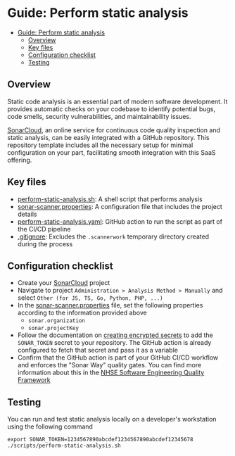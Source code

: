 # Guide: Perform static analysis

- [Guide: Perform static analysis](#guide-perform-static-analysis)
  - [Overview](#overview)
  - [Key files](#key-files)
  - [Configuration checklist](#configuration-checklist)
  - [Testing](#testing)

## Overview

Static code analysis is an essential part of modern software development. It provides automatic checks on your codebase to identify potential bugs, code smells, security vulnerabilities, and maintainability issues.

[SonarCloud](https://sonarcloud.io), an online service for continuous code quality inspection and static analysis, can be easily integrated with a GitHub repository. This repository template includes all the necessary setup for minimal configuration on your part, facilitating smooth integration with this SaaS offering.

## Key files

- [perform-static-analysis.sh](../../scripts/reports/perform-static-analysis.sh): A shell script that performs analysis
- [sonar-scanner.properties](../../scripts/config/sonar-scanner.properties): A configuration file that includes the project details
- [perform-static-analysis.yaml](../../.github/workflows/perform-static-analysis.yaml): GitHub action to run the script as part of the CI/CD pipeline
- [.gitignore](../../.gitignore): Excludes the `.scannerwork` temporary directory created during the process

## Configuration checklist

- Create your [SonarCloud](https://sonarcloud.io) project
- Navigate to project `Administration > Analysis Method > Manually` and select `Other (for JS, TS, Go, Python, PHP, ...)`
- In the [sonar-scanner.properties](../../scripts/config/sonar-scanner.properties) file, set the following properties according to the information provided above
  - `sonar.organization`
  - `sonar.projectKey`
- Follow the documentation on [creating encrypted secrets](https://docs.github.com/en/actions/security-guides/encrypted-secrets) to add the `SONAR_TOKEN` secret to your repository. The GitHub action is already configured to fetch that secret and pass it as a variable
- Confirm that the GitHub action is part of your GitHub CI/CD workflow and enforces the "Sonar Way" quality gates. You can find more information about this in the [NHSE Software Engineering Quality Framework](https://github.com/NHSDigital/software-engineering-quality-framework/blob/main/tools/sonarqube.md)

## Testing

You can run and test static analysis locally on a developer's workstation using the following command

```shell
export SONAR_TOKEN=1234567890abcdef1234567890abcdef12345678
./scripts/perform-static-analysis.sh
```
